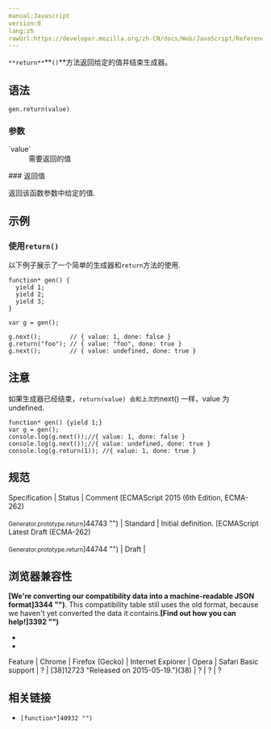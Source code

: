 ```yaml
---
manual:Javascript
version:0
lang:zh
rawUrl:https://developer.mozilla.org/zh-CN/docs/Web/JavaScript/Reference/Global_Objects/Generator/return
---
```






`**return**`**`()`**方法返回给定的值并结束生成器。


## 语法<a name="Syntax"></a>

```
gen.return(value)
```

### 参数<a name="Parameters"></a>
<dl><dt id=''>`value`</dt><dd>需要返回的值</dd></dl>
### 返回值<a name="返回值"></a>


返回该函数参数中给定的值.


## 示例<a name="示例"></a>

### 使用`return()`<a name="Example:_Using_test"></a>


以下例子展示了一个简单的生成器和`return`方法的使用.


```
function* gen() { 
  yield 1;
  yield 2;
  yield 3;
}

var g = gen();

g.next();        // { value: 1, done: false }
g.return("foo"); // { value: "foo", done: true }
g.next();        // { value: undefined, done: true }
```

## 注意<a name="注意"></a>


如果生成器已经结束，`return(value) 会和上次的`next() 一样，value 为 undefined.


```
function* gen() {yield 1;}
var g = gen();
console.log(g.next());//{ value: 1, done: false }
console.log(g.next());//{ value: undefined, done: true }
console.log(g.return(1)); //{ value: 1, done: true }
```

## 规范<a name="Specifications"></a>

Specification | Status | Comment 
[ECMAScript 2015 (6th Edition, ECMA-262)<br></br><small>Generator.prototype.return</small>]44743 "") | Standard | Initial definition. 
[ECMAScript Latest Draft (ECMA-262)<br></br><small>Generator.prototype.return</small>]44744 "") | Draft |  


## 浏览器兼容性<a name="Browser_compatibility"></a>


**[We&#39;re converting our compatibility data into a machine-readable JSON format]3344 "")**. This compatibility table still uses the old format, because we haven&#39;t yet converted the data it contains.**[Find out how you can help!]3392 "")**


* 
* 

Feature | Chrome | Firefox (Gecko) | Internet Explorer | Opera | Safari 
Basic support | ? | [38]12723 "Released on 2015-05-19.")(38) | ? | ? | ? 





## 相关链接<a name="See_also"></a>

* `[function*]40932 "")`



